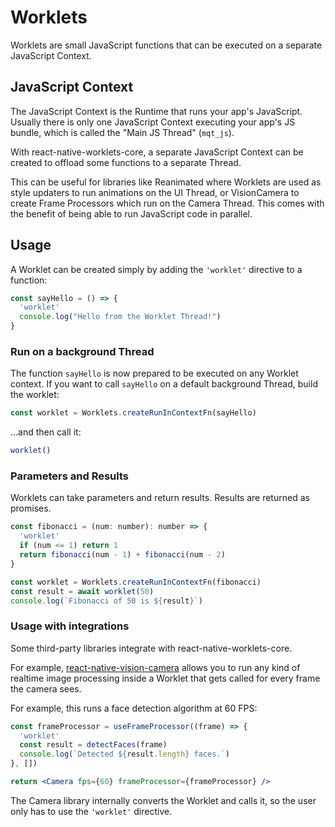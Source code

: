 # Worklets

Worklets are small JavaScript functions that can be executed on a separate JavaScript Context.

## JavaScript Context

The JavaScript Context is the Runtime that runs your app's JavaScript. Usually there is only one JavaScript Context executing your app's JS bundle, which is called the "Main JS Thread" (`mqt_js`).

With react-native-worklets-core, a separate JavaScript Context can be created to offload some functions to a separate Thread.

This can be useful for libraries like Reanimated where Worklets are used as style updaters to run animations on the UI Thread, or VisionCamera to create Frame Processors which run on the Camera Thread. This comes with the benefit of being able to run JavaScript code in parallel.

## Usage

A Worklet can be created simply by adding the `'worklet'` directive to a function:

```js
const sayHello = () => {
  'worklet'
  console.log("Hello from the Worklet Thread!")
}
```

### Run on a background Thread

The function `sayHello` is now prepared to be executed on any Worklet context.
If you want to call `sayHello` on a default background Thread, build the worklet:

```js
const worklet = Worklets.createRunInContextFn(sayHello)
```

...and then call it:

```js
worklet()
```

### Parameters and Results

Worklets can take parameters and return results. Results are returned as promises.

```js
const fibonacci = (num: number): number => {
  'worklet'
  if (num <= 1) return 1
  return fibonacci(num - 1) + fibonacci(num - 2)
}

const worklet = Worklets.createRunInContextFn(fibonacci)
const result = await worklet(50)
console.log(`Fibonacci of 50 is ${result}`)
```

### Usage with integrations

Some third-party libraries integrate with react-native-worklets-core.

For example, [react-native-vision-camera](https://github.com/mrousavy/react-native-vision-camera) allows you to run any kind of realtime image processing inside a Worklet that gets called for every frame the camera sees.

For example, this runs a face detection algorithm at 60 FPS:

```jsx
const frameProcessor = useFrameProcessor((frame) => {
  'worklet'
  const result = detectFaces(frame)
  console.log(`Detected ${result.length} faces.`)
}, [])

return <Camera fps={60} frameProcessor={frameProcessor} />
```

The Camera library internally converts the Worklet and calls it, so the user only has to use the `'worklet'` directive.
